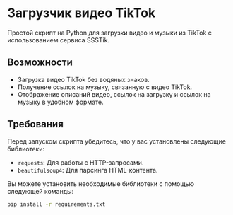 # Загрузчик видео TikTok

Простой скрипт на Python для загрузки видео и музыки из TikTok с использованием сервиса SSSTik.

## Возможности

- Загрузка видео TikTok без водяных знаков.
- Получение ссылок на музыку, связанную с видео TikTok.
- Отображение описаний видео, ссылок на загрузку и ссылок на музыку в удобном формате.

## Требования

Перед запуском скрипта убедитесь, что у вас установлены следующие библиотеки:

- `requests`: Для работы с HTTP-запросами.
- `beautifulsoup4`: Для парсинга HTML-контента.

Вы можете установить необходимые библиотеки с помощью следующей команды:

```bash
pip install -r requirements.txt
